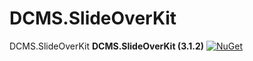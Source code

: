 # DCMS.SlideOverKit
DCMS.SlideOverKit
**DCMS.SlideOverKit (3.1.2)**
[![NuGet](https://img.shields.io/nuget/v/DCMS.SlideOverKit.svg?label=NuGet)](https://www.nuget.org/packages/DCMS.SlideOverKit/3.1.2)
